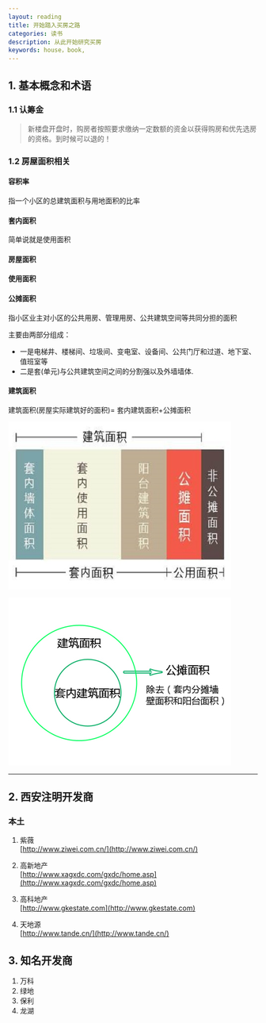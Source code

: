```yaml
---
layout: reading
title: 开始踏入买房之路
categories: 读书
description: 从此开始研究买房
keywords: house，book,
---
```


## 1. 基本概念和术语

### 1.1 认筹金

> 新楼盘开盘时，购房者按照要求缴纳一定数额的资金以获得购房和优先选房的资格。到时候可以退的！

### 1.2 房屋面积相关

#### 容积率
指一个小区的总建筑面积与用地面积的比率

#### 套内面积
简单说就是使用面积

#### 房屋面积

#### 使用面积

#### 公摊面积
指小区业主对小区的公共用房、管理用房、公共建筑空间等共同分担的面积

主要由两部分组成：
- 一是电梯井、楼梯间、垃圾间、变电室、设备间、公共门厅和过道、地下室、值班室等
- 二是套(单元)与公共建筑空间之间的分割强以及外墙墙体.

#### 建筑面积
建筑面积(房屋实际建筑好的面积)= 套内建筑面积+公摊面积


![一图顶千言](/res/img/reading/house/house_area.jpg)

![一图顶千言](/res/img/reading/house/house_area2.jpg)

---

## 2. 西安注明开发商

### 本土
1. 紫薇  
[http://www.ziwei.com.cn/](http://www.ziwei.com.cn/)

2. 高新地产   
[http://www.xagxdc.com/gxdc/home.asp](http://www.xagxdc.com/gxdc/home.asp)

3. 高科地产  
[http://www.gkestate.com](http://www.gkestate.com)

4. 天地源   
[http://www.tande.cn/](http://www.tande.cn/)

## 3. 知名开发商

1. 万科
2. 绿地
3. 保利
4. 龙湖